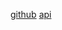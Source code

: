 [github](https://github.com/xjh22222228/react-cnode/blob/master/src/views/index/Index.jsx)
[api](https://cnodejs.org/api)